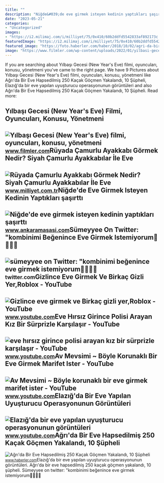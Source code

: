 ```yaml
---
title: ""
description: "Niğde&#039;de eve girmek isteyen kedinin yaptıkları şaşırttı"
date: "2023-05-21"
categories:
- "Uncategorized"
images:
- "https://i2.milimaj.com/i/milliyet/75/0x410/60b2ddfd5542833af892173c.jpg"
featuredImage: "https://i2.milimaj.com/i/milliyet/75/0x410/60b2ddfd5542833af892173c.jpg"
featured_image: "https://foto.haberler.com/haber/2018/10/02/agri-da-bir-eve-hapsedilmis-250-kacak-gocmen-11289999_amp.jpg"
image: "https://www.filmler.com/wp-content/uploads/2022/01/yilbasi-gecesi-scaled.jpg"
---
```


If you are searching about Yılbaşı Gecesi (New Year's Eve) filmi, oyuncuları, konusu, yönetmeni you've came to the right page. We have 9 Pictures about Yılbaşı Gecesi (New Year's Eve) filmi, oyuncuları, konusu, yönetmeni like Ağrı'da Bir Eve Hapsedilmiş 250 Kaçak Göçmen Yakalandı, 10 Şüpheli, Elazığ'da bir eve yapılan uyuşturucu operasyonunun görüntüleri and also Ağrı'da Bir Eve Hapsedilmiş 250 Kaçak Göçmen Yakalandı, 10 Şüpheli. Read more:

Yılbaşı Gecesi (New Year's Eve) Filmi, Oyuncuları, Konusu, Yönetmeni
--------------------------------------------------------------------

 ![Yılbaşı Gecesi (New Year's Eve) filmi, oyuncuları, konusu, yönetmeni](https://www.filmler.com/wp-content/uploads/2022/01/yilbasi-gecesi-scaled.jpg) <small>www.filmler.com</small>Rüyada Çamurlu Ayakkabı Görmek Nedir? Siyah Çamurlu Ayakkabılar İle Eve
-----------------------------------------------------------------------

 ![Rüyada Çamurlu Ayakkabı Görmek Nedir? Siyah Çamurlu Ayakkabılar İle Eve](https://i2.milimaj.com/i/milliyet/75/0x410/60b2ddfd5542833af892173c.jpg) <small>www.milliyet.com.tr</small>Niğde'de Eve Girmek Isteyen Kedinin Yaptıkları şaşırttı
-------------------------------------------------------

 ![Niğde'de eve girmek isteyen kedinin yaptıkları şaşırttı](https://cdn.ankaramasasi.com/2021/5/3/nigdede-eve-girmek-isteyen-kedinin-yaptiklari-sasirtti-manset.jpg) <small>www.ankaramasasi.com</small>Sümeyyee On Twitter: "kombinimi Beğenince Eve Girmek Istemiyorum🫠😵‍💫😝
---------------------------------------------------------------------

 ![sümeyyee on Twitter: "kombinimi beğenince eve girmek istemiyorum🫠😵‍💫😝](https://pbs.twimg.com/media/Fbe1Is4XkAAi2K5?format=jpg&name=large) <small>twitter.com</small>Gizlince Eve Girmek Ve Birkaç Gizli Yer,Roblox - YouTube
--------------------------------------------------------

 ![Gizlince eve girmek ve Birkaç gizli yer,Roblox - YouTube](https://i.ytimg.com/vi/mEv5x1-Hj6Q/maxresdefault.jpg) <small>www.youtube.com</small>Eve Hırsız Girince Polisi Arayan Kız Bir Sürprizle Karşılaşır - YouTube
-----------------------------------------------------------------------

 ![eve hırsız girince polisi arayan kız bir sürprizle karşılaşır - YouTube](https://i.ytimg.com/vi/jJ1i0F30Aa4/hq2.jpg) <small>www.youtube.com</small>Av Mevsimi ~ Böyle Korunaklı Bir Eve Girmek Marifet Ister - YouTube
-------------------------------------------------------------------

 ![Av Mevsimi ~ Böyle korunaklı bir eve girmek marifet ister - YouTube](https://i.ytimg.com/vi/NIXJMXnMUBw/hqdefault.jpg) <small>www.youtube.com</small>Elazığ'da Bir Eve Yapılan Uyuşturucu Operasyonunun Görüntüleri
--------------------------------------------------------------

 ![Elazığ'da bir eve yapılan uyuşturucu operasyonunun görüntüleri](https://i.ytimg.com/vi/iQqslLaW66Q/maxresdefault.jpg) <small>www.youtube.com</small>Ağrı'da Bir Eve Hapsedilmiş 250 Kaçak Göçmen Yakalandı, 10 Şüpheli
------------------------------------------------------------------

 ![Ağrı'da Bir Eve Hapsedilmiş 250 Kaçak Göçmen Yakalandı, 10 Şüpheli](https://foto.haberler.com/haber/2018/10/02/agri-da-bir-eve-hapsedilmis-250-kacak-gocmen-11289999_amp.jpg) <small>www.haberler.com</small>Elazığ'da bir eve yapılan uyuşturucu operasyonunun görüntüleri. Ağrı'da bir eve hapsedilmiş 250 kaçak göçmen yakalandı, 10 şüpheli. Sümeyyee on twitter: "kombinimi beğenince eve girmek istemiyorum🫠😵‍💫😝
